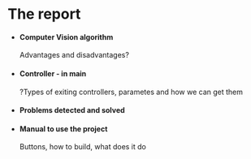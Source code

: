# The report

* #### Computer Vision algorithm

  Advantages and disadvantages?

* #### Controller - in main

  ?Types of exiting controllers, parametes and how we can get them

* #### Problems detected and solved

  

* #### Manual to use the project

  Buttons, how to build, what does it do
